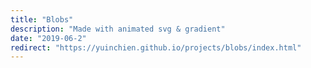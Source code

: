 ```yaml
---
title: "Blobs"
description: "Made with animated svg & gradient"
date: "2019-06-2"
redirect: "https://yuinchien.github.io/projects/blobs/index.html"
---
```

